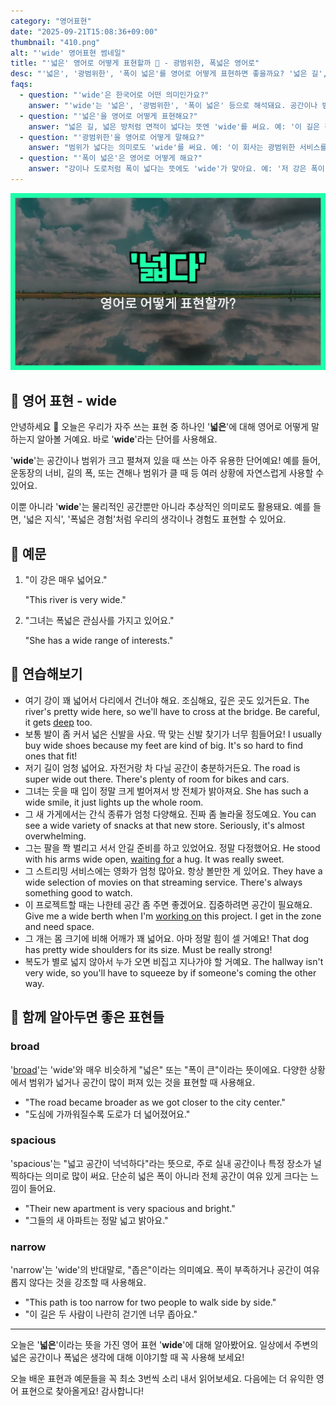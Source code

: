 ```yaml
---
category: "영어표현"
date: "2025-09-21T15:08:36+09:00"
thumbnail: "410.png"
alt: "'wide' 영어표현 썸네일"
title: "'넓은' 영어로 어떻게 표현할까 🌄 - 광범위한, 폭넓은 영어로"
desc: "'넓은', '광범위한', '폭이 넓은'를 영어로 어떻게 표현하면 좋을까요? '넓은 길', '폭이 넓은 강' 등을 영어로 표현하는 법을 배워봅시다. 다양한 예문을 통해서 연습하고 본인의 표현으로 만들어 보세요."
faqs:
  - question: "'wide'은 한국어로 어떤 의미인가요?"
    answer: "'wide'는 '넓은', '광범위한', '폭이 넓은' 등으로 해석돼요. 공간이나 범위가 넓다는 느낌을 줄 때 많이 써요."
  - question: "'넓은'을 영어로 어떻게 표현해요?"
    answer: "넓은 길, 넓은 방처럼 면적이 넓다는 뜻엔 'wide'를 써요. 예: '이 길은 정말 넓어요.'는 'This road is really wide.'라고 해요."
  - question: "'광범위한'을 영어로 어떻게 말해요?"
    answer: "범위가 넓다는 의미로도 'wide'를 써요. 예: '이 회사는 광범위한 서비스를 제공해요.'는 'This company offers a wide range of services.'라고 해요."
  - question: "'폭이 넓은'은 영어로 어떻게 해요?"
    answer: "강이나 도로처럼 폭이 넓다는 뜻에도 'wide'가 맞아요. 예: '저 강은 폭이 아주 넓어요.'는 'That river is very wide.'라고 할 수 있어요."
---
```


!['wide' 영어표현](./410.png)

## 🌟 영어 표현 - wide

안녕하세요 👋 오늘은 우리가 자주 쓰는 표현 중 하나인 '**넓은**'에 대해 영어로 어떻게 말하는지 알아볼 거예요. 바로 '**wide**'라는 단어를 사용해요.

'**wide**'는 공간이나 범위가 크고 펼쳐져 있을 때 쓰는 아주 유용한 단어예요! 예를 들어, 운동장의 너비, 길의 폭, 또는 견해나 범위가 클 때 등 여러 상황에 자연스럽게 사용할 수 있어요.

이뿐 아니라 '**wide**'는 물리적인 공간뿐만 아니라 추상적인 의미로도 활용돼요. 예를 들면, '넓은 지식', '폭넓은 경험'처럼 우리의 생각이나 경험도 표현할 수 있어요.

## 📖 예문

1. "이 강은 매우 넓어요."

   "This river is very wide."

2. "그녀는 폭넓은 관심사를 가지고 있어요."

   "She has a wide range of interests."

## 💬 연습해보기

<ul data-interactive-list>

  <li data-interactive-item>
    <span data-toggler>여기 강이 꽤 넓어서 다리에서 건너야 해요. 조심해요, 깊은 곳도 있거든요.</span>
    <span data-answer>The river's pretty wide here, so we'll have to cross at the bridge. Be careful, it gets <a href="/blog/in-english/428.deep/">deep</a> too.</span>
  </li>

  <li data-interactive-item>
    <span data-toggler>보통 발이 좀 커서 넓은 신발을 사요. 딱 맞는 신발 찾기가 너무 힘들어요!</span>
    <span data-answer>I usually buy wide shoes because my feet are kind of big. It's so hard to find ones that fit!</span>
  </li>

  <li data-interactive-item>
    <span data-toggler>저기 길이 엄청 넓어요. 자전거랑 차 다닐 공간이 충분하거든요.</span>
    <span data-answer>The road is super wide out there. There's plenty of room for bikes and cars.</span>
  </li>

  <li data-interactive-item>
    <span data-toggler>그녀는 웃을 때 입이 정말 크게 벌어져서 방 전체가 밝아져요.</span>
    <span data-answer>She has such a wide smile, it just lights up the whole room.</span>
  </li>

  <li data-interactive-item>
    <span data-toggler>그 새 가게에서는 간식 종류가 엄청 다양해요. 진짜 좀 놀라울 정도예요.</span>
    <span data-answer>You can see a wide variety of snacks at that new store. Seriously, it's almost overwhelming.</span>
  </li>

  <li data-interactive-item>
    <span data-toggler>그는 팔을 쫙 벌리고 서서 안길 준비를 하고 있었어요. 정말 다정했어요.</span>
    <span data-answer>He stood with his arms wide open, <a href="/blog/in-english/377.wait-for/">waiting for</a> a hug. It was really sweet.</span>
  </li>

  <li data-interactive-item>
    <span data-toggler>그 스트리밍 서비스에는 영화가 엄청 많아요. 항상 볼만한 게 있어요.</span>
    <span data-answer>They have a wide selection of movies on that streaming service. There's always something good to watch.</span>
  </li>

  <li data-interactive-item>
    <span data-toggler>이 프로젝트할 때는 나한테 공간 좀 주면 좋겠어요. 집중하려면 공간이 필요해요.</span>
    <span data-answer>Give me a wide berth when I'm <a href="/blog/in-english/370.work-on/">working on</a> this project. I get in the zone and need space.</span>
  </li>

  <li data-interactive-item>
    <span data-toggler>그 개는 몸 크기에 비해 어깨가 꽤 넓어요. 아마 정말 힘이 셀 거예요!</span>
    <span data-answer>That dog has pretty wide shoulders for its size. Must be really strong!</span>
  </li>

  <li data-interactive-item>
    <span data-toggler>복도가 별로 넓지 않아서 누가 오면 비집고 지나가야 할 거예요.</span>
    <span data-answer>The hallway isn't very wide, so you'll have to squeeze by if someone's coming the other way.</span>
  </li>

</ul>

## 🤝 함께 알아두면 좋은 표현들

### broad

'[broad](/blog/in-english/443.broad/)'는 'wide'와 매우 비슷하게 "넓은" 또는 "폭이 큰"이라는 뜻이에요. 다양한 상황에서 범위가 넓거나 공간이 많이 퍼져 있는 것을 표현할 때 사용해요.

- "The road became broader as we got closer to the city center."
- "도심에 가까워질수록 도로가 더 넓어졌어요."

### spacious

'spacious'는 "넓고 공간이 넉넉하다"라는 뜻으로, 주로 실내 공간이나 특정 장소가 널찍하다는 의미로 많이 써요. 단순히 넓은 폭이 아니라 전체 공간이 여유 있게 크다는 느낌이 들어요.

- "Their new apartment is very spacious and bright."
- "그들의 새 아파트는 정말 넓고 밝아요."

### narrow

'narrow'는 'wide'의 반대말로, "좁은"이라는 의미예요. 폭이 부족하거나 공간이 여유롭지 않다는 것을 강조할 때 사용해요.

- "This path is too narrow for two people to walk side by side."
- "이 길은 두 사람이 나란히 걷기엔 너무 좁아요."

---

오늘은 '**넓은**'이라는 뜻을 가진 영어 표현 '**wide**'에 대해 알아봤어요. 일상에서 주변의 넓은 공간이나 폭넓은 생각에 대해 이야기할 때 꼭 사용해 보세요!

오늘 배운 표현과 예문들을 꼭 최소 3번씩 소리 내서 읽어보세요. 다음에는 더 유익한 영어 표현으로 찾아올게요! 감사합니다!
